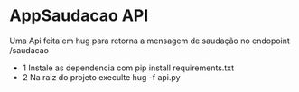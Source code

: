 # AppSaudacao API

Uma Api feita em hug para retorna a mensagem de saudação no endopoint /saudacao

- 1 Instale as dependencia com pip install requirements.txt
- 2 Na raiz do projeto execulte hug -f api.py